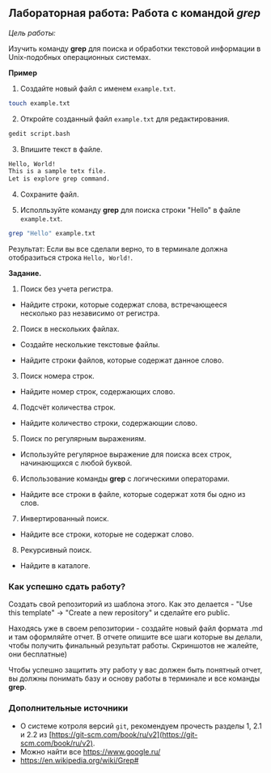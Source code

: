 ## Лабораторная работа: Работа с командой ***grep***

*Цель работы:* 

Изучить команду **grep** для поиска и обработки текстовой информации 
в Unix-подобных операционных системах.

**Пример**

1. Создайте новый файл с именем `example.txt`.

```bash
touch example.txt
```
2. Откройте созданный файл `example.txt` для редактирования.

```bash
gedit script.bash
```

3. Впишите текст в файле.

```bash
Hello, World!
This is a sample tetx file.
Let is explore grep command.
```
4. Сохраните файл.

5. Исполльзуйте команду **grep** для поиска строки "Hello" в файле `example.txt`.

```bash
grep "Hello" example.txt
```
Результат: Если вы все сделали верно, то в терминале должна 
отобразиться строка `Hello, World!`.

**Задание.**

1. Поиск без учета регистра.

- Найдите строки, которые содержат слова, встречающееся несколько раз независимо от регистра.

2. Поиск в нескольких файлах.

- Создайте несколькие текстовые файлы.

- Найдите строки файлов, которые содержат данное слово.

3. Поиск номера строк.

- Найдите номер строк, содержающих слово.

4. Подсчёт количества строк.

- Найдите количество строки, содержающии слово.

5. Поиск по регулярным выражениям.

- Используйте регулярное выражение для поиска всех строк, начинающихся с любой буквой.

6. Использование команды **grep** с логическими операторами.

- Найдите все строки в файле, которые содержат хотя бы одно из слов.

7. Инвертированный поиск.

- Найдите все строки, которые не содержат слово.

8. Рекурсивный поиск.

- Найдите в каталоге.

### Как успешно сдать работу?

Создать свой репозиторий из шаблона этого. Как это делается - "Use this template" -> "Create a new repository" и сделайте его public. 

Находясь уже в своем репозитории - создайте новый файл формата .md и там оформляйте отчет. В отчете опишите все шаги которые вы делали, чтобы получить финальный результат работы. Скриншотов не жалейте, они бесплатные)

Чтобы успешно защитить эту работу у вас должен быть понятный отчет, вы должны понимать базу и основу работы в терминале и все команды **grep**.

### Дополнительные источники

* О системе котроля версий `git`, рекомендуем прочесть разделы 1, 2.1 и 2.2 из [https://git-scm.com/book/ru/v2](https://git-scm.com/book/ru/v2).
* Можно найти все https://www.google.ru/
* https://en.wikipedia.org/wiki/Grep#
